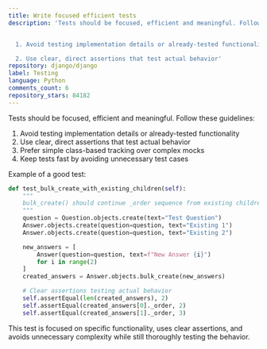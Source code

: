 ```yaml
---
title: Write focused efficient tests
description: 'Tests should be focused, efficient and meaningful. Follow these guidelines:


  1. Avoid testing implementation details or already-tested functionality

  2. Use clear, direct assertions that test actual behavior'
repository: django/django
label: Testing
language: Python
comments_count: 6
repository_stars: 84182
---
```


Tests should be focused, efficient and meaningful. Follow these guidelines:

1. Avoid testing implementation details or already-tested functionality
2. Use clear, direct assertions that test actual behavior
3. Prefer simple class-based tracking over complex mocks
4. Keep tests fast by avoiding unnecessary test cases

Example of a good test:
```python
def test_bulk_create_with_existing_children(self):
    """
    bulk_create() should continue _order sequence from existing children.
    """
    question = Question.objects.create(text="Test Question")
    Answer.objects.create(question=question, text="Existing 1")
    Answer.objects.create(question=question, text="Existing 2")

    new_answers = [
        Answer(question=question, text=f"New Answer {i}") 
        for i in range(2)
    ]
    created_answers = Answer.objects.bulk_create(new_answers)

    # Clear assertions testing actual behavior
    self.assertEqual(len(created_answers), 2)
    self.assertEqual(created_answers[0]._order, 2)
    self.assertEqual(created_answers[1]._order, 3)
```

This test is focused on specific functionality, uses clear assertions, and avoids unnecessary complexity while still thoroughly testing the behavior.